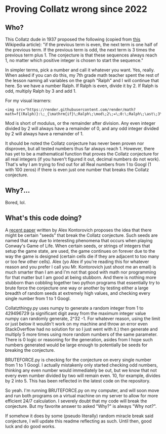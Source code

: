 # Proving Collatz wrong since 2022

## Who?

This Collatz dude in 1937 proposed the following (copied from [this](https://en.wikipedia.org/wiki/Collatz_conjecture) Wikipedia article): "if the previous term is even, the next term is one half of the previous term. If the previous term is odd, the next term is 3 times the previous term plus 1. The conjecture is that these sequences always reach 1, no matter which positive integer is chosen to start the sequence."

In simpler terms, pick a number and call it whatever you want. Yes, really. When asked if you can do this, my 7th grade math teacher spent the rest of the lesson naming all variables on the graph "Ralph" and I will continue that here. So we have a number Ralph. If Ralph is even, divide it by 2. If Ralph is odd, multiply Ralph by 3 and add 1. 

For my visual learners: 

```
<img src="https://render.githubusercontent.com/render/math?math=f{(Ralph)}:\;_{\mathrm{if}\;Ralph\;\mod\;2\;=\;0:\;Ralph\;\ast\;3\;+\;1}^{\mathrm{if}\;Ralph\;\mod\;2\;=\;1:\;\frac{Ralph}2}">
```

Mod is short of modulus, or the remainder after division. Any even integer divided by 2 will always have a remainder of 0, and any odd integer divided by 2 will always have a remainder of 1. 

It should be noted the Collatz conjecture has never been proven nor disproven, but all tested numbers thus far always reach 1. However, there has yet to be a mathematical function that proves the Collatz conjecture for all real integers (if you haven't figured it out, decimal numbers do not work). That's why I am trying to find out for all Real numbers from 1 to Googl (1 with 100 zeros) if there is even just one number that breaks the Collatz conjecture.

## Why?...

Bored, lol.

## What's this code doing?

A [recent paper](https://arxiv.org/abs/math/0601622) written by Alex Kontorovich proposes the idea that there might be certain "seeds" that break the Collatz conjecture. Such seeds are named that way due to interesting phenomena that occurs when playing Conway's Game of Life. When certain seeds, or strings of integers that setup the game state, are used, the game continues on forever due to the way the game is designed (certain cells die if they are adjacent to too many or too few other cells). Alex (yo Alex if you're reading this for whatever reason and you prefer I call you Mr. Kontorovich just shoot me an email) is much smarter than I am and I'm not that good with math nor programming for that matter but I am good at being stubborn. And there is nothing more stubborn than cobbling together two python programs that essentially try to brute force the conjecture one way or another by testing either a large breadth of random seeds at extremely high values, and checking every single number from 1 to 1 Googl. 

Collatzthingy.py uses numpy to generate a random integer from 1 to 429496729 (a significant digit away from the maximum integer value numpy can randomly generate, 2^32 -1. For whatever reason, using the limit or just below it wouldn't work on my machine and throw an error even StackOverflow had no solution for so I just went with it.) then generate and multiply 5 more times using more random numbers of the same parameter. There is 0 logic or reasoning for the generation, asides from I hope such numbers generated would be large enough to potentially be seeds for breaking the conjecture. 

BRUTEFORCE.py is checking for the conjecture on every single number from 1 to 1 Googl. I actually mistakenly only started checking odd numbers, thinking any even number would immediately be out, but we know that not every even number divided by two will remain even. 10, for example, divides by 2 into 5. This has been reflected in the latest code on the repository.

So yeah. I'm running BRUTEFORCE.py on my computer, and will soon move and run both programs on a virtual machine on my server to allow for more efficient 24/7 calculation. I severely doubt that my code will break the conjecture. But my favorite answer to asked "Why?" is always "Why not?".

If somehow it does by some (pseudo literally) random miracle break said conjecture, I will update this readme reflecting as such. Until then, good luck and do good works.